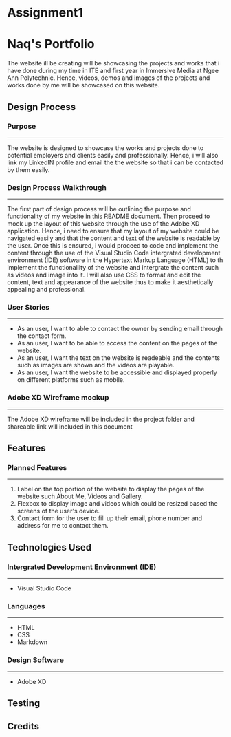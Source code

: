 # Assignment1
# Naq's Portfolio
<p>The website ill be creating will be showcasing the projects and works that i have done during my time in ITE and first year in Immersive Media at Ngee Ann Polytechnic. Hence, videos, demos and images of the projects and works done by me will be showcased on this website.</p>

## Design Process

### Purpose
---
<p>The website is designed to showcase the works and projects done to potential employers and clients easily and professionally. Hence, i will also link my LinkedIN profile and email the the website so that i can be contacted by them easily.</p>

### Design Process Walkthrough
---
<p>The first part of design process will be outlining the purpose and functionality of my website in this README document. Then proceed to mock up the layout of this website through the use of the Adobe XD application. Hence, i need to ensure that my layout of my website could be navigated easily and that the content and text of the website is readable by the user. Once this is ensured, i would proceed to code and implement the content through the use of the Visual Studio Code intergrated development environment (IDE) software in the Hypertext Markup Language (HTML) to th implement the functionalilty of the website and intergrate the content such as videos and image into it. I will also use CSS to format and edit the content, text and appearance of the website thus to make it aesthetically appealing and professional.</p>

### User Stories
---
- As an user, I want to able to contact the owner by sending email through the contact form.
- As an user, I want to be able to access the content on the pages of the website.
- As an user, I want the text on the website is readeable and the contents such as images are shown and the videos are playable.
- As an user, I want the website to be accessible and displayed properly on different platforms such as mobile.

### Adobe XD Wireframe mockup
---
<p> The Adobe XD wireframe will be included in the project folder and shareable link will included in this document</p>

## Features

### Planned Features
---
1. Label on the top portion of the website to display the pages of the website such About Me, Videos and Gallery.
2. Flexbox to display image and videos which could be resized based the screens of the user's device.
3. Contact form for the user to fill up their email, phone number and address for me to contact them.

## Technologies Used

### Intergrated Development Environment (IDE)
---
- Visual Studio Code

### Languages
---
- HTML
- CSS
- Markdown

### Design Software
---
- Adobe XD

## Testing

## Credits


